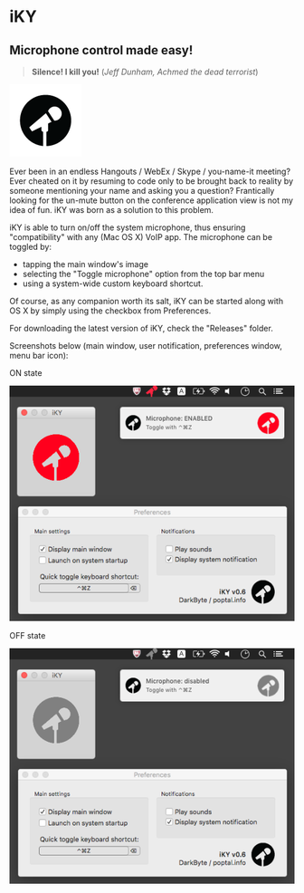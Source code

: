 iKY
===
Microphone control made easy!
-----------------------------

> **Silence! I kill you!** (_Jeff Dunham, Achmed the dead terrorist_)

![](https://raw.githubusercontent.com/DarkByte/iKY/develop/iKY/Images/iky_icon.png)

Ever been in an endless Hangouts / WebEx / Skype / you-name-it meeting? Ever cheated on it by resuming to code only to be brought back to reality by someone mentioning your name and asking you a question? Frantically looking for the un-mute button on the conference application view is not my idea of fun. iKY was born as a solution to this problem.

iKY is able to turn on/off the system microphone, thus ensuring "compatibility" with any (Mac OS X) VoIP app. The microphone can be toggled by:
* tapping the main window's image
* selecting the "Toggle microphone" option from the top bar menu
* using a system-wide custom keyboard shortcut.

Of course, as any companion worth its salt, iKY can be started along with OS X by simply using the checkbox from Preferences.

For downloading the latest version of iKY, check the "Releases" folder.


Screenshots below (main window, user notification, preferences window, menu bar icon):

ON state

![iKY screenshot 1](iKY_on.png?raw=true "iKY screenshot 1")

OFF state

![iKY screenshot 2](iKY_off.png?raw=true "iKY screenshot 2")
